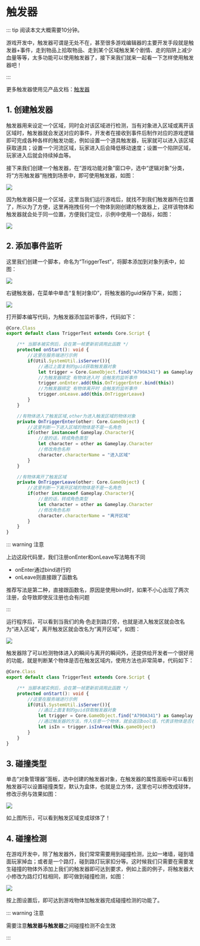 # 触发器

::: tip 阅读本文大概需要10分钟。

游戏开发中，触发器可谓是无处不在，甚至很多游戏编辑器的主要开发手段就是触发器+事件，走到物品上拾取物品、走到某个区域触发某个剧情、走的陷阱上减少血量等等，太多功能可以使用触发器了，接下来我们就来一起看一下怎样使用触发器吧！

:::

更多触发器使用见产品文档：[触发器](https://docs.ark.online/GameplayObjects/Trigger.html)

## 1. 创建触发器

触发器用来设定一个区域，同时会对该区域进行检测，当有对象进入区域或离开该区域时，触发器就会发送对应的事件，开发者在接收到事件后制作对应的游戏逻辑即可完成各种各样的触发功能，例如设置一个道具触发器，玩家就可以进入该区域获取道具；设置一个河流区域，玩家进入后会降低移动速度；设置一个陷阱区域，玩家进入后就会持续掉血等。

接下来我们创建一个触发器，在“游戏功能对象”窗口中，选中“逻辑对象”分类，将“方形触发器”拖拽到场景中，即可使用触发器，如图：

![](https://cdn.233xyx.com/1681131296833_314.png)

因为触发器只是一个区域，这里当我们运行游戏后，就找不到我们触发器所在位置了，所以为了方便，这里再拖拽任何一个物体到刚创建的触发器上，这样该物体和触发器就会处于同一位置，方便我们定位，示例中使用一个路标，如图：

![](https://cdn.233xyx.com/1681131297116_013.png)

## 2. 添加事件监听

这里我们创建一个脚本，命名为“TriggerTest”，将脚本添加到对象列表中，如图：

![](https://cdn.233xyx.com/1681131296946_273.png)

右键触发器，在菜单中单击“复制对象ID”，将触发器的guid保存下来，如图；

![](https://cdn.233xyx.com/1681131296725_796.png)

打开脚本编写代码，为触发器添加监听事件，代码如下：

```ts
@Core.Class
export default class TriggerTest extends Core.Script {

    /** 当脚本被实例后，会在第一帧更新前调用此函数 */
    protected onStart(): void {
        //这里在服务端进行示例
        if(Util.SystemUtil.isServer()){
            //通过上面复制的guid获取触发器对象
            let trigger = Core.GameObject.find("A790A341") as Gameplay.Trigger
            //为触发器绑定 有物体进入时 会触发的监听事件
            trigger.onEnter.add(this.OnTriggerEnter.bind(this))
            //为触发器绑定 有物体离开时 会触发的监听事件
            trigger.onLeave.add(this.OnTriggerLeave)
        }
    }

    //有物体进入了触发区域,other为进入触发区域的物体对象
    private OnTriggerEnter(other: Core.GameObject) {
        //这里判断一下进入区域的物体是不是一名角色
        if(other instanceof Gameplay.Character){
            //是的话，转成角色类型
            let character = other as Gameplay.Character
            //修改角色名称
            character.characterName = "进入区域"
        }
    }

    //有物体离开了触发区域
    private OnTriggerLeave(other: Core.GameObject) {
        //这里判断一下离开区域的物体是不是一名角色
        if(other instanceof Gameplay.Character){
            //是的话，转成角色类型
            let character = other as Gameplay.Character
            //修改角色名称
            character.characterName = "离开区域"
        }
    }
}
```

::: warning 注意

上边这段代码里，我们注册onEnter和onLeave写法略有不同

* onEnter通过bind进行的
* onLeave则直接跟了函数名

推荐写法是第二种，直接跟函数名，原因是使用bind时，如果不小心出现了两次注册，会导致即使反注册也会有问题

:::

运行程序后，可以看到当我们的角·色走到路灯旁，也就是进入触发区就会改名为“进入区域”，离开触发区就会改名为“离开区域”，如图：

![](https://cdn.233xyx.com/1681131297007_953.gif)

触发器除了可以检测物体进入的瞬间与离开的瞬间外，还提供给开发者一个很好用的功能，就是判断某个物体是否在触发区域内，使用方法也非常简单，代码如下：

```ts
@Core.Class
export default class TriggerTest extends Core.Script {

    /** 当脚本被实例后，会在第一帧更新前调用此函数 */
    protected onStart(): void {
        //这里在服务端进行示例
        if(Util.SystemUtil.isServer()){
            //通过上面复制的guid获取触发器对象
            let trigger = Core.GameObject.find("A790A341") as Gameplay.Trigger
            //通过触发器的方法，传入任意一个物体，就会返回bool值，代表该物体是否在触发区域内
            let isIn = trigger.isInArea(this.gameObject)
        }
    }
}
```

## 3. 碰撞类型

单击“对象管理器”面板，选中创建的触发器对象，在触发器的属性面板中可以看到触发器可以设置碰撞类型，默认为盒体，也就是立方体，这里也可以修改成球体，修改示例与效果如图：

![](https://cdn.233xyx.com/1681131296891_989.png)

如上图所示，可以看到触发区域变成球体了！

## 4. 碰撞检测

在游戏开发中，除了触发器外，我们常常需要用到碰撞检测，比如一堵墙，碰到墙面玩家掉血；或者是一个路灯，碰到路灯玩家扣分等。这时候我们只需要在需要发生碰撞的物体外添加上我们的触发器即可达到要求，例如上面的例子，将触发器大小修改为路灯灯柱相同，即可做到碰撞检测，如图：

![](https://cdn.233xyx.com/1681131297062_986.png)

按上图设置后，即可达到游戏物体加触发器完成碰撞检测的功能了。

::: warning 注意

需要注意**触发器与触发器**之间碰撞检测不会生效

:::
